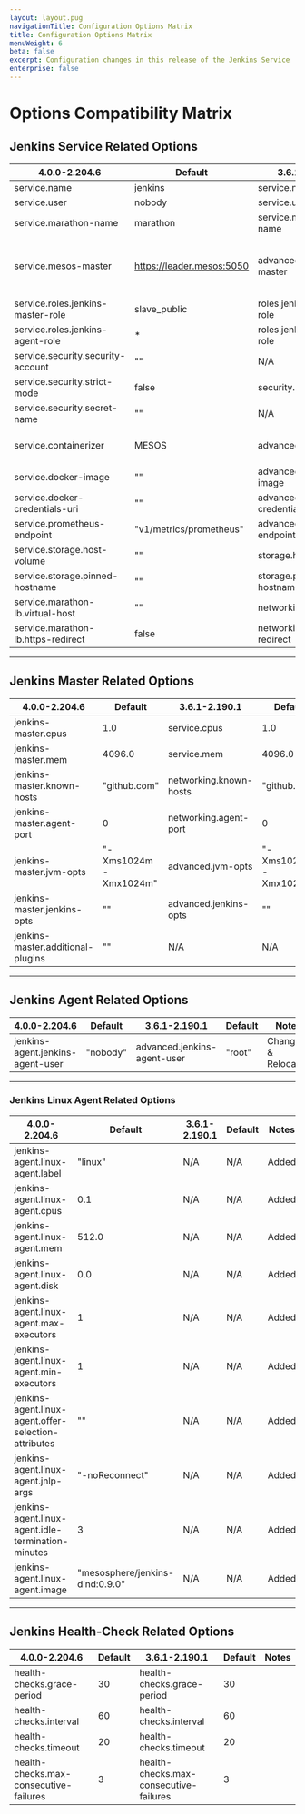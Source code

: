 ```yaml
---
layout: layout.pug
navigationTitle: Configuration Options Matrix
title: Configuration Options Matrix
menuWeight: 6
beta: false
excerpt: Configuration changes in this release of the Jenkins Service
enterprise: false
--- 
```


# Options Compatibility Matrix

## Jenkins Service Related Options
4.0.0-2.204.6 |    Default   |    3.6.1-2.190.1    |    Default    |    Notes    
--------------|--------------|---------------------|---------------|-------------
service.name  | jenkins | service.name | jenkins
service.user | nobody | service.user | N/A | Changed
service.marathon-name | marathon | service.marathon-name | marathon
service.mesos-master | https://leader.mesos:5050 | advanced.mesos-master | zk://zk-1.zk:2181,zk-2.zk:2181,zk-3.zk:2181,zk-4.zk:2181,zk-5.zk:2181/mesos | Changed & Relocated
service.roles.jenkins-master-role | slave_public | roles.jenkins-master-role | slave_public | Relocated
service.roles.jenkins-agent-role | * | roles.jenkins-agent-role | * | Relocated
service.security.security-account | "" | N/A | N/A | Added
service.security.strict-mode | false | security.strict-mode | false | Relocated
service.security.secret-name | "" | N/A | N/A | Added
service.containerizer | MESOS | advanced.containerizer | DOCKER | Changed & Relocated
service.docker-image | "" | advanced.docker-image | "" | Relocated
service.docker-credentials-uri | "" | advanced.docker-credentials-uri | "" | Relocated
service.prometheus-endpoint | "v1/metrics/prometheus" | advanced.prometheus-endpoint | "v1/metrics/prometheus" | Relocated
service.storage.host-volume| "" | storage.host-volume | "" | Relocated
service.storage.pinned-hostname| "" | storage.pinned-hostname | "" | Relocated
service.marathon-lb.virtual-host | "" | networking.virtual-host | "" | Relocated
service.marathon-lb.https-redirect | false | networking.https-redirect | false | Relocated
---
## Jenkins Master Related Options
4.0.0-2.204.6 |    Default   |    3.6.1-2.190.1    |    Default    |    Notes    
--------------|--------------|---------------------|---------------|-------------
jenkins-master.cpus | 1.0 | service.cpus | 1.0 | Relocated
jenkins-master.mem | 4096.0 | service.mem | 4096.0 | Relocated
jenkins-master.known-hosts | "github.com" | networking.known-hosts | "github.com" | Relocated
jenkins-master.agent-port | 0 | networking.agent-port | 0 | Relocated
jenkins-master.jvm-opts | "-Xms1024m -Xmx1024m" | advanced.jvm-opts |  "-Xms1024m -Xmx1024m" | Relocated
jenkins-master.jenkins-opts | "" | advanced.jenkins-opts |  "" | Relocated
jenkins-master.additional-plugins | "" | N/A |  N/A | Added
---
## Jenkins Agent Related Options
4.0.0-2.204.6 |    Default   |    3.6.1-2.190.1    |    Default    |    Notes    
--------------|--------------|---------------------|---------------|-------------
jenkins-agent.jenkins-agent-user | "nobody" | advanced.jenkins-agent-user | "root" | Changed & Relocated
---
### Jenkins Linux Agent Related Options
4.0.0-2.204.6 |    Default   |    3.6.1-2.190.1    |    Default    |    Notes    
--------------|--------------|---------------------|---------------|-------------
jenkins-agent.linux-agent.label | "linux" | N/A | N/A | Added
jenkins-agent.linux-agent.cpus | 0.1 | N/A | N/A | Added
jenkins-agent.linux-agent.mem | 512.0 | N/A | N/A | Added
jenkins-agent.linux-agent.disk | 0.0 | N/A | N/A | Added
jenkins-agent.linux-agent.max-executors | 1 | N/A | N/A | Added
jenkins-agent.linux-agent.min-executors | 1 | N/A | N/A | Added
jenkins-agent.linux-agent.offer-selection-attributes | "" | N/A | N/A | Added
jenkins-agent.linux-agent.jnlp-args | "-noReconnect" | N/A | N/A | Added
jenkins-agent.linux-agent.idle-termination-minutes | 3 | N/A | N/A | Added
jenkins-agent.linux-agent.image | "mesosphere/jenkins-dind:0.9.0" | N/A | N/A | Added
---
## Jenkins Health-Check Related Options
4.0.0-2.204.6 |    Default   |    3.6.1-2.190.1    |    Default    |    Notes    
--------------|--------------|---------------------|---------------|-------------
health-checks.grace-period | 30 | health-checks.grace-period | 30 |
health-checks.interval | 60 | health-checks.interval | 60 |
health-checks.timeout | 20 | health-checks.timeout | 20 |
health-checks.max-consecutive-failures | 3 | health-checks.max-consecutive-failures | 3 |

